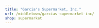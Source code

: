 ```yaml
---
title: "Garcia's Supermarket, Inc."
url: /middletown/garcias-supermarket-inc/
shop: supermarket
---
```

